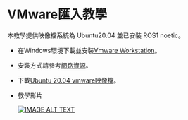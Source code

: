 # VMware匯入教學

本教學提供映像檔系統為 Ubuntu20.04 並已安裝 ROS1 noetic。

- 在Windows環境下載並安裝[Vmware Workstation](https://www.vmware.com/tw/products/workstation-player.html)。
  
- 安裝方式請參考[網路資源](https://pcrookie.com/?p=613)。

- 下載[Ubuntu 20.04 vmware映像檔](https://mega.nz/file/BJFBjB5D#GQhEiu3aQKKjv4TdY5lJGS0zsH7EZh_bQ5YAXnCGkwU)。

- 教學影片

  [![IMAGE ALT TEXT](https://emanual.robotis.com/assets/images/platform/turtlebot3/overview/turtlebot3_with_logo.png)](https://www.youtube.com/watch?v=lgIQuP1-zpw)
